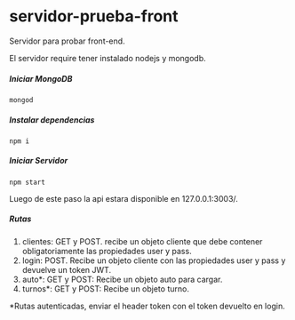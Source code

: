 # servidor-prueba-front
Servidor para probar front-end.

El servidor require tener instalado nodejs y mongodb.

##### Iniciar MongoDB
```console
mongod
```
##### Instalar dependencias
```console
npm i
```

##### Iniciar Servidor
```console
npm start
```
Luego de este paso la api estara disponible en 127.0.0.1:3003/.

##### Rutas
1. clientes: GET y POST. recibe un objeto cliente que debe contener obligatoriamente las propiedades user y pass.
2. login: POST. Recibe un objeto cliente con las propiedades user y pass y devuelve un token JWT.
3. auto*: GET y POST: Recibe un objeto auto para cargar.
4. turnos*: GET y POST: Recibe un objeto turno.

*Rutas autenticadas, enviar el header token con el token devuelto en login.

